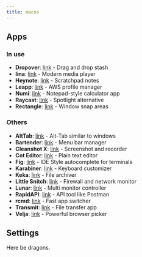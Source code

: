 ```yaml
---
title: macos
---
```


## Apps

### In use

- **Dropover**: [link](https://dropoverapp.com/) - Drag and drop stash
- **Iina**: [link](https://iina.io/) - Modern media player
- **Heynote**: [link](https://heynote.com/) - Scratchpad notes
- **Leapp**: [link](https://www.leapp.cloud/) - AWS profile manager
- **Numi**: [link](https://numi.app/) - Notepad-style calculator app
- **Raycast**: [link](https://raycast.com/) - Spotlight alternative
- **Rectangle**: [link](https://rectangleapp.com/) - Window snap areas

### Others

- **AltTab**: [link](https://alt-tab-macos.netlify.app/) - Alt-Tab similar to
  windows
- **Bartender**: [link](https://www.macbartender.com/) - Menu bar manager
- **Cleanshot X**: [link](https://cleanshot.com/) - Screenshot and recorder
- **Cot Editor**: [link](https://coteditor.com/) - Plain text editor
- **Fig**: [link](https://fig.io) - IDE Style autocomplete for terminals
- **Karabiner**: [link](https://karabiner-elements.pqrs.org/) - Keyboard
  customizer
- **Keka**: [link](https://www.keka.io/en/) - File archiver
- **Little Snitch**:
  [link](https://www.obdev.at/products/littlesnitch/index.html) - Firewall and
  network monitor
- **Lunar**: [link](https://lunar.fyi/) - Multi monitor controller
- **RapidAPI**: [link](https://paw.cloud/) - API tool like Postman
- **rcmd**: [link](https://lowtechguys.com/rcmd/) - Fast app switcher
- **Transmit**: [link](https://panic.com/transmit/) - File transfer app
- **Velja**: [link](https://sindresorhus.com/velja) - Powerful browser picker

## Settings

Here be dragons.
